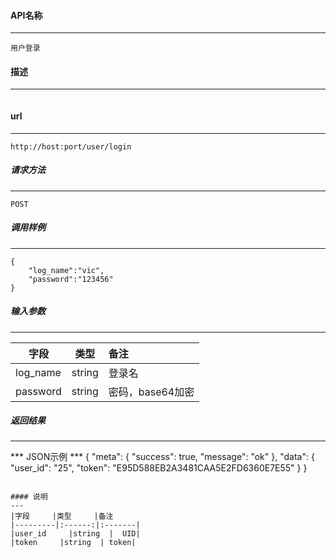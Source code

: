 #### API名称
---
```
用户登录
```

#### 描述
---
```

```

#### url
---
```
http://host:port/user/login
```

##### 请求方法
---
```
POST
```

##### 调用样例
---
```
{
    "log_name":"vic",
    "password":"123456"
}
```

##### 输入参数
---
|字段     |类型     |备注
|---------|:------:|:-------|
|log_name     |string  |  登录名|
|password     |string  | 密码，base64加密|

##### 返回结果
---
*** JSON示例 ***
{
  "meta": {
    "success": true,
    "message": "ok"
  },
  "data": {
    "user_id": "25",
    "token": "E95D588EB2A3481CAA5E2FD6360E7E55"
  }
}
```

#### 说明
---
|字段     |类型     |备注
|---------|:------:|:-------|
|user_id     |string  |  UID|
|token     |string  | token|

